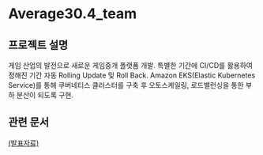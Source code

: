 # Average30.4_team

## 프로젝트 설명
게임 산업의 발전으로 새로운 게임중개 플랫폼 개발.
특별한 기간에 CI/CD를 활용하여 정해진 기간 자동 Rolling Update 및 Roll Back.
Amazon EKS(Elastic Kubernetes Service)를 통해 쿠버네티스 클러스터를 구축 후 오토스케일링, 로드밸런싱을 통한 부하 분산이 되도록 구현.

## 관련 문서
[(발표자료)](https://github.com/user-attachments/files/17642968/Terraform.AWS.pdf)
